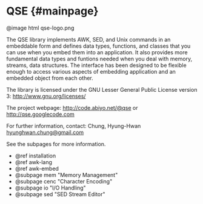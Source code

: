 QSE                                                                  {#mainpage}
================================================================================

@image html qse-logo.png 

The QSE library implements AWK, SED, and Unix commands in an embeddable form 
and defines data types, functions, and classes that you can use when you embed 
them into an application. It also provides more fundamental data types and 
funtions needed when you deal with memory, streams, data structures.
The interface has been designed to be flexible enough to access various 
aspects of embedding application and an embedded object from each other. 

The library is licensed under the GNU Lesser General Public License version 3:
http://www.gnu.org/licenses/

The project webpage: http://code.abiyo.net/@qse or http://qse.googlecode.com

For further information, contact:
Chung, Hyung-Hwan <hyunghwan.chung@gmail.com>

See the subpages for more information.

- @ref installation
- @ref awk-lang
- @ref awk-embed
- @subpage mem "Memory Management"
- @subpage cenc "Character Encoding"
- @subpage io  "I/O Handling"
- @subpage sed "SED Stream Editor" 

